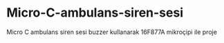 # Micro-C-ambulans-siren-sesi
Micro C ambulans siren sesi buzzer kullanarak 16F877A mikroçipi ile proje

